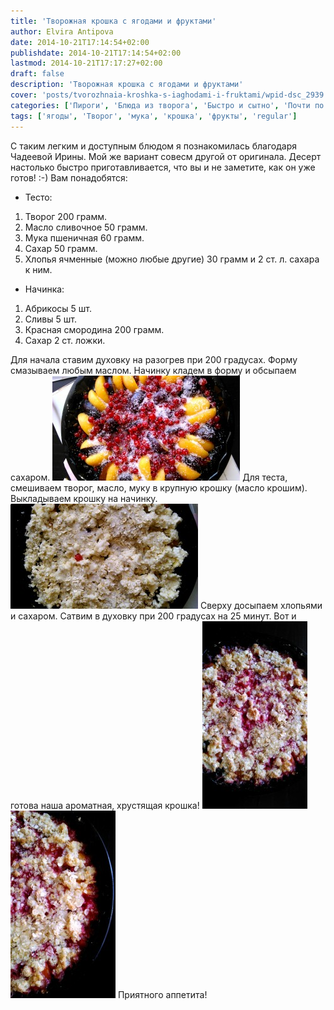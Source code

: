 ```yaml
---
title: 'Творожная крошка с ягодами и фруктами'
author: Elvira Antipova
date: 2014-10-21T17:14:54+02:00
publishdate: 2014-10-21T17:14:54+02:00
lastmod: 2014-10-21T17:17:27+02:00
draft: false
description: 'Творожная крошка с ягодами и фруктами'
cover: 'posts/tvorozhnaia-kroshka-s-iaghodami-i-fruktami/wpid-dsc_2939.jpg'
categories: ['Пироги', 'Блюда из творога', 'Быстро и сытно', 'Почти по Чадейке', 'Ягодно-фруктово', 'Basic posts']
tags: ['ягоды', 'Творог', 'мука', 'крошка', 'фрукты', 'regular']
---
```


С таким легким и доступным блюдом я познакомилась благодаря Чадеевой Ирины. Мой же вариант совесм другой от оригинала. Десерт настолько быстро приготавливается, что вы и не заметите, как он уже готов! :-) Вам понадобятся: 
- Тесто:

 
1. Творог 200 грамм.
1. Масло сливочное 50 грамм.
1. Мука пшеничная 60 грамм.
1. Сахар 50 грамм.
1. Хлопья ячменные (можно любые другие) 30 грамм и 2 ст. л. сахара к ним.

 
- Начинка:

 
1. Абрикосы 5 шт.
1. Сливы 5 шт.
1. Красная смородина 200 грамм.
1. Сахар 2 ст. ложки.

 Для начала ставим духовку на разогрев при 200 градусах. Форму смазываем любым маслом. Начинку кладем в форму и обсыпаем сахаром. [![wpid-img_20140720_155100.jpg](wpid-img_20140720_155100-300x168.jpg)](wpid-img_20140720_155100.jpg) Для теста, смешиваем творог, масло, муку в крупную крошку (масло крошим). Выкладываем крошку на начинку. [![wpid-img_20140720_154919.jpg](wpid-img_20140720_154919-300x168.jpg)](wpid-img_20140720_154919.jpg) Сверху досыпаем хлопьями и сахаром. Сатвим в духовку при 200 градусах на 25 минут. Вот и готова наша ароматная, хрустящая крошка! [![wpid-img_20140720_154831.jpg](wpid-img_20140720_154831-168x300.jpg)](wpid-img_20140720_154831.jpg) [![wpid-img_20140720_154727.jpg](wpid-img_20140720_154727-168x300.jpg)](wpid-img_20140720_154727.jpg) Приятного аппетита! 
